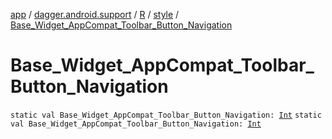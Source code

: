 [app](../../../index.md) / [dagger.android.support](../../index.md) / [R](../index.md) / [style](index.md) / [Base_Widget_AppCompat_Toolbar_Button_Navigation](./-base_-widget_-app-compat_-toolbar_-button_-navigation.md)

# Base_Widget_AppCompat_Toolbar_Button_Navigation

`static val Base_Widget_AppCompat_Toolbar_Button_Navigation: `[`Int`](https://kotlinlang.org/api/latest/jvm/stdlib/kotlin/-int/index.html)
`static val Base_Widget_AppCompat_Toolbar_Button_Navigation: `[`Int`](https://kotlinlang.org/api/latest/jvm/stdlib/kotlin/-int/index.html)